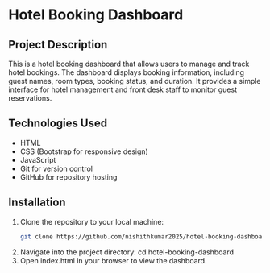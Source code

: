 # Hotel Booking Dashboard

## Project Description
This is a hotel booking dashboard that allows users to manage and track hotel bookings. The dashboard displays booking information, including guest names, room types, booking status, and duration. It provides a simple interface for hotel management and front desk staff to monitor guest reservations.

## Technologies Used
- HTML
- CSS (Bootstrap for responsive design)
- JavaScript
- Git for version control
- GitHub for repository hosting

## Installation

1. Clone the repository to your local machine:
   ```bash
   git clone https://github.com/nishithkumar2025/hotel-booking-dashboard.git
2. Navigate into the project directory:
   cd hotel-booking-dashboard
3. Open index.html in your browser to view the dashboard.